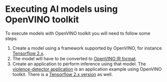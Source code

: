 # Executing AI models using OpenVINO toolkit

To execute models with OpenVINO toolkit you will need to follow some steps:

1. Create a model using a framework supported by OpenVINO, for instance [Tensorflow 2.x](../notebooks/README.md).
2. The model will have to be converted to [OpenVINO IR format](dev/README.md).
3. Create an application to perform inference using that model. The [violence-detector application](../violence-detector/openvino/README.md) is an application example using OpenVINO toolkit. There is a [Tensorflow 2.x version](../violence-detector/tensorflow/README.md) as well.